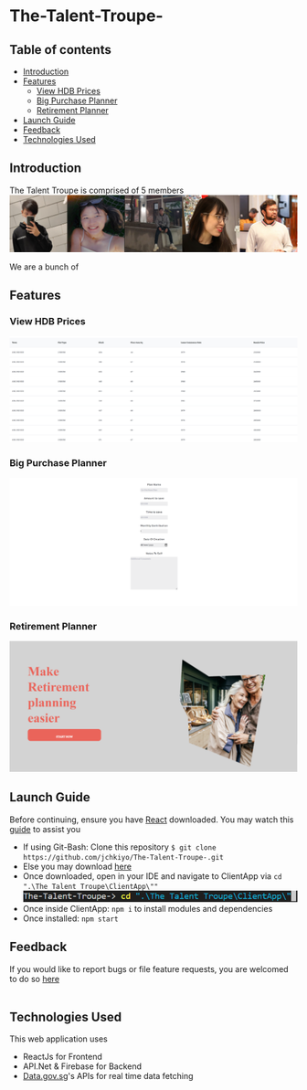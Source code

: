 # The-Talent-Troupe-

## Table of contents
- [Introduction](#introduction)
- [Features](#features)
    - [View HDB Prices](#view-hdb-prices)
    - [Big Purchase Planner](#big-purchase-planner)
    - [Retirement Planner](#retirement-planner)
- [Launch Guide](#launch-guide)
- [Feedback](#feedback)
- [Technologies Used](#technologies-used)


## Introduction
The Talent Troupe is comprised of 5 members
![plot](https://github.com/jchkiyo/The-Talent-Troupe-/blob/main/README_docs/TTTTalents.PNG)

We are a bunch of 

## Features

### View HDB Prices
![plot](https://github.com/jchkiyo/The-Talent-Troupe-/blob/main/README_docs/ViewHDBPricesPage.PNG)

### Big Purchase Planner
![plot](https://github.com/jchkiyo/The-Talent-Troupe-/blob/main/README_docs/BigPurchasePlannerPage.PNG)

### Retirement Planner
![plot](https://github.com/jchkiyo/The-Talent-Troupe-/blob/main/README_docs/RetirementPlanningPage.PNG)

## Launch Guide
Before continuing, ensure you have [React](https://react-cn.github.io/react/downloads.html) downloaded.
You may watch this [guide](https://www.youtube.com/watch?v=yOAZDymGWVw) to assist you
* If using Git-Bash: Clone this repository `$ git clone https://github.com/jchkiyo/The-Talent-Troupe-.git`
* Else you may download [here](https://github.com/jchkiyo/The-Talent-Troupe-/archive/refs/heads/main.zip)
* Once downloaded, open in your IDE and navigate to ClientApp via `cd ".\The Talent Troupe\ClientApp\""`
![plot](https://github.com/jchkiyo/The-Talent-Troupe-/blob/main/README_docs/TTTlaunch1.PNG)
* Once inside ClientApp: `npm i` to install modules and dependencies
* Once installed: `npm start`

## Feedback
If you would like to report bugs or file feature requests, you are welcomed to do so [here](https://github.com/jchkiyo/The-Talent-Troupe-/issues/new)
<br /><br />
## Technologies Used
This web application uses 
* ReactJs for Frontend
* API.Net & Firebase for Backend
* [Data.gov.sg](https://data.gov.sg)'s APIs for real time data fetching
